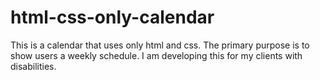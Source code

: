 # html-css-only-calendar
This is a calendar that uses only html and css.  The primary purpose is to show users a weekly schedule.  I am developing this for my clients with disabilities.
